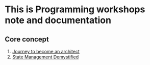 # This is Programming workshops note and documentation

## Core concept

1. [Journey to become an architect](https://github.com/mamun2519/workshop/tree/main/Journey%20to%20Become%20an%20Architect)
2. [State Management Demystified](https://github.com/mamun2519/workshop/tree/main/State%20Management%20Demystified)
